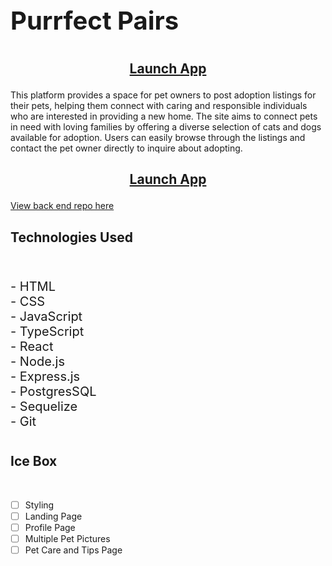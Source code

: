 

# <p style="font-size: 40px;">Purrfect Pairs</p>
## <p style= "text-align: center;"> [Launch App](https://purrfect-pairs.netlify.app/)</p>
<!-- ![Purrfect Pairs Image](https://i.imgur.com/8pBiWBV.png) -->

<p>This platform provides a space for pet owners to post adoption listings for their pets, helping them connect with caring and responsible individuals who are interested in providing a new home. The site aims to connect pets in need with loving families by offering a diverse selection of cats and dogs available for adoption. Users can easily browse through the listings and contact the pet owner directly to inquire about adopting.</p>


## <p style= "text-align: center;"> [Launch App](https://purrfect-pairs.netlify.app/)</p> <p style= "text-align: center; font-size: 20px"> 

[View back end repo here](https://github.com/k-vernon/purrfect-pairs-back-end)

## Technologies Used

<br>
<p style="font-size: 20px;">
- HTML
<br>
- CSS
<br>
- JavaScript
<br>
- TypeScript
<br>
- React
<br>
- Node.js
<br>
- Express.js
<br>
- PostgresSQL
<br>
- Sequelize
<br>
- Git
<br>
<p>


<!-- ## Credits
- [Font: Urbanist](https://fonts.google.com/specimen/Urbanist)
- [Sounds from Envato](https://elements.envato.com/sound-effects) -->


#
## Ice Box

<br>

- [ ] Styling
- [ ] Landing Page
- [ ] Profile Page
- [ ] Multiple Pet Pictures
- [ ] Pet Care and Tips Page
